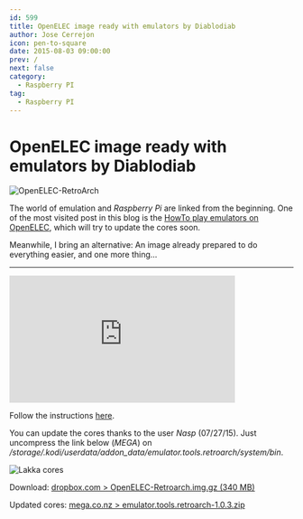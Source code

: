 ```yaml
---
id: 599
title: OpenELEC image ready with emulators by Diablodiab
author: Jose Cerrejon
icon: pen-to-square
date: 2015-08-03 09:00:00
prev: /
next: false
category:
  - Raspberry PI
tag:
  - Raspberry PI
---
```


# OpenELEC image ready with emulators by Diablodiab

![OpenELEC-RetroArch](/images/2015/01/OpenELEC_RetroArch.jpg)

The world of emulation and *Raspberry Pi* are linked from the beginning. One of the most visited post in this blog is the [HowTo play emulators on OpenELEC](/post.php?id=502), which will try to update the cores soon.

Meanwhile, I bring an alternative: An image already prepared to do everything easier, and one more thing...

- - -
<iframe width="400" height="225" src="https://www.youtube.com/embed/9SR2DvcZF3I?rel=0" frameborder="0" allowfullscreen></iframe>

Follow the instructions [here](https://www.dropbox.com/s/jauwbdenpq21w5l/Instructions.txt?dl=0).

You can update the cores thanks to the user *Nasp* (07/27/15). Just uncompress the link below (*MEGA*) on */storage/.kodi/userdata/addon_data/emulator.tools.retroarch/system/bin*.

![Lakka cores](/images/2015/08/lakkacores.png "Lakka cores")

Download: [dropbox.com > OpenELEC-Retroarch.img.gz (340 MB)](https://www.dropbox.com/s/pbqnzcktn3jh9ya/OpenELEC-Retroarch.img.gz?dl=0)

Updated cores: [mega.co.nz > emulator.tools.retroarch-1.0.3.zip](https://mega.co.nz/#!lA5E0CxA!u0PfBwGjw0yHznMX9D5ZIOZ1QUMqT9sMcrccXOTxIMQ)